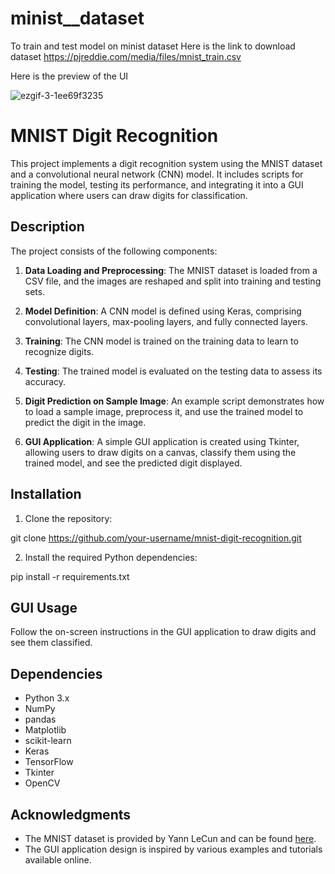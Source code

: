 # minist__dataset
To train and test model on minist dataset 
Here is the link to download dataset
https://pjreddie.com/media/files/mnist_train.csv


Here is the preview of the UI


![ezgif-3-1ee69f3235](https://github.com/Kushalsathe123/minist__dataset/assets/92160019/6f83b761-146e-4db5-a61e-8cbdca93b17b)






# MNIST Digit Recognition

This project implements a digit recognition system using the MNIST dataset and a convolutional neural network (CNN) model. It includes scripts for training the model, testing its performance, and integrating it into a GUI application where users can draw digits for classification.

## Description

The project consists of the following components:

1. **Data Loading and Preprocessing**: The MNIST dataset is loaded from a CSV file, and the images are reshaped and split into training and testing sets.

2. **Model Definition**: A CNN model is defined using Keras, comprising convolutional layers, max-pooling layers, and fully connected layers.

3. **Training**: The CNN model is trained on the training data to learn to recognize digits.

4. **Testing**: The trained model is evaluated on the testing data to assess its accuracy.

5. **Digit Prediction on Sample Image**: An example script demonstrates how to load a sample image, preprocess it, and use the trained model to predict the digit in the image.

6. **GUI Application**: A simple GUI application is created using Tkinter, allowing users to draw digits on a canvas, classify them using the trained model, and see the predicted digit displayed.

## Installation

1. Clone the repository:

git clone https://github.com/your-username/mnist-digit-recognition.git


2. Install the required Python dependencies:

pip install -r requirements.txt


## GUI Usage
Follow the on-screen instructions in the GUI application to draw digits and see them classified.

## Dependencies

- Python 3.x
- NumPy
- pandas
- Matplotlib
- scikit-learn
- Keras
- TensorFlow
- Tkinter
- OpenCV



## Acknowledgments

- The MNIST dataset is provided by Yann LeCun and can be found [here](http://yann.lecun.com/exdb/mnist/).
- The GUI application design is inspired by various examples and tutorials available online.

